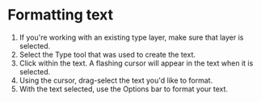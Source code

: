 # Formatting text

1. If you're working with an existing type layer, make sure that layer is selected.
2. Select the Type tool that was used to create the text.
3. Click within the text. A flashing cursor will appear in the text when it is selected.
4. Using the cursor, drag-select the text you'd like to format.
5. With the text selected, use the Options bar to format your text.

